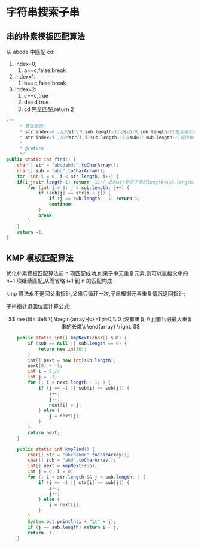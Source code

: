 # 字符串搜索子串

## 串的朴素模板匹配算法

从 abcde 中匹配 cd:

1. index=0;
   1. a==c,false,break
2. index=1:
   1. b==c,false,break
3. index=2:
   1. c==c,true
   2. d==d,true
   3. cd 完全匹配,return 2

```java
/**
     * 算法思想:
     * str index=0 ,比对str[0,sub.length-1]与sub[0,sub.length-1]是否每个元素都相等,相等时,返回 0;否则 index++
     * str index=i ,比对str[i,i+sub.length-1]与sub[0,sub.length-1]是否每个元素都相等,相等时,返回 i;否则 index++
     *
     * @return
     */
public static int find() {
    char[] str = "abcdabdc".toCharArray();
    char[] sub = "abd".toCharArray();
    for (int i = 0; i < str.length; i++) {
	if(i+j>str.length-1) return -1;// 此时str剩余子串的length<sub.length,所以不可能在查到字串了
        for (int j = 0; j < sub.length; j++) {
            if (sub[j] == str[i + j]) {
                if (j == sub.length - 1) return i;
                continue;
            }
            break;
        }
    }
    return -1;
}
```

## KMP 模板匹配算法

优化朴素模板匹配算法前 n 项匹配成功,如果子串无重复元素,则可以直接父串的 n+1 项继续匹配,从而省略 i+1 到 n 的匹配构成

kmp 算法永不退回父串指针,父串只循环一次,子串根据元素重复情况退回指针;

子串指针退回位置计算公式:

$$
next(i)=
\left \{
\begin{array}{c}
-1 ;i=0,\\
0 ;没有重复 \\
j ;前后缀最大重复串的长度\\
\end{array}
\right.
$$

```java
    public static int[] kmpNext(char[] sub) {
        if (sub == null || sub.length == 0) {
            return new int[0];
        }
        int[] next = new int[sub.length];
        next[0] = -1;
        int i = 0;//
        int j = -1;
        for (; i < next.length - 1; ) {
            if (j == -1 || sub[i] == sub[j]) {
                i++;
                j++;
                next[i] = j;
            } else {
                j = next[j];
            }
        }
        return next;
    }

    public static int kmpFind() {
        char[] str = "abcdabdc".toCharArray();
        char[] sub = "abd".toCharArray();
        int[] next = kmpNext(sub);
        int j = 0, i = 0;
        for (; i < str.length && j < sub.length; ) {
            if (j == -1 || str[i] == sub[j]) {
                i++;
                j++;
            } else {
                j = next[j];
            }
        }
        System.out.println(i + "\t" + j);
        if (j == sub.length) return i - j;
        return -1;
    }
```
